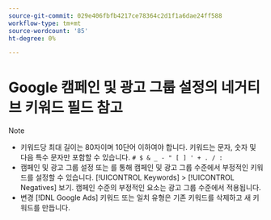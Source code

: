 ```yaml
---
source-git-commit: 029e406fbfb4217ce78364c2d1f1a6dae24ff588
workflow-type: tm+mt
source-wordcount: '85'
ht-degree: 0%

---
```

# Google 캠페인 및 광고 그룹 설정의 네거티브 키워드 필드 참고

>[!NOTE]
>
>* 키워드당 최대 길이는 80자이며 10단어 이하여야 합니다. 키워드는 문자, 숫자 및 다음 특수 문자만 포함할 수 있습니다. `# $ & _ - " [ ] ' + . / :`
>* 캠페인 및 광고 그룹 설정 또는 를 통해 캠페인 및 광고 그룹 수준에서 부정적인 키워드를 설정할 수 있습니다. [!UICONTROL Keywords] > [!UICONTROL Negatives] 보기. 캠페인 수준의 부정적인 요소는 광고 그룹 수준에서 적용됩니다.
>* 변경 [!DNL Google Ads] 키워드 또는 일치 유형은 기존 키워드를 삭제하고 새 키워드를 만듭니다.

